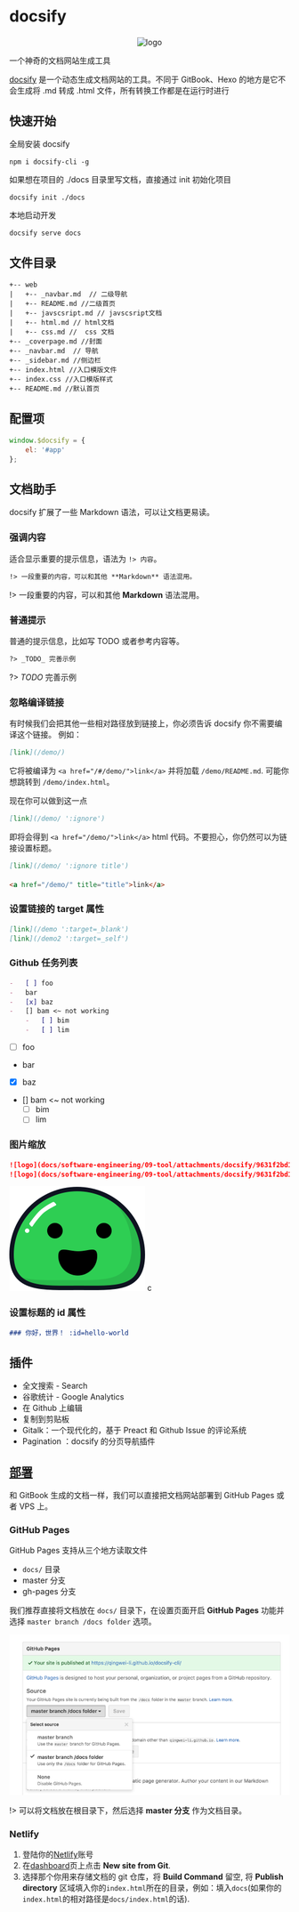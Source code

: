 # docsify

<div align="center">
  <img src="https://docsify.js.org/_media/icon.svg" width="100" alt="logo" align="center">
</div>

一个神奇的文档网站生成工具

[docsify](https://docsify.js.org/#/) 是一个动态生成文档网站的工具。不同于 GitBook、Hexo 的地方是它不会生成将 .md 转成 .html 文件，所有转换工作都是在运行时进行

## 快速开始

全局安装 docsify

```shell
npm i docsify-cli -g
```

如果想在项目的 ./docs 目录里写文档，直接通过 init 初始化项目

```shell
docsify init ./docs
```

本地启动开发

```shell
docsify serve docs
```

## 文件目录

```shell
+-- web
|   +-- _navbar.md  // 二级导航
|   +-- README.md //二级首页
|   +-- javscsript.md // javscsript文档
|   +-- html.md // html文档
|   +-- css.md //  css 文档
+-- _coverpage.md //封面
+-- _navbar.md  // 导航
+-- _sidebar.md //侧边栏
+-- index.html //入口模版文件
+-- index.css //入口模版样式
+-- README.md //默认首页
```

## 配置项

```javascript
window.$docsify = {
    el: '#app'
};
```

## 文档助手

docsify 扩展了一些 Markdown 语法，可以让文档更易读。

### 强调内容

适合显示重要的提示信息，语法为 `!> 内容`。

```markdown
!> 一段重要的内容，可以和其他 **Markdown** 语法混用。
```

!> 一段重要的内容，可以和其他 **Markdown** 语法混用。

### 普通提示

普通的提示信息，比如写 TODO 或者参考内容等。

```markdown
?> _TODO_ 完善示例
```

?> _TODO_ 完善示例

### 忽略编译链接

有时候我们会把其他一些相对路径放到链接上，你必须告诉 docsify 你不需要编译这个链接。 例如：

```md
[link](/demo/)
```

它将被编译为 `<a href="/#/demo/">link</a>` 并将加载 `/demo/README.md`. 可能你想跳转到 `/demo/index.html`。

现在你可以做到这一点

```md
[link](/demo/ ':ignore')
```

即将会得到 `<a href="/demo/">link</a>` html 代码。不要担心，你仍然可以为链接设置标题。

```md
[link](/demo/ ':ignore title')

<a href="/demo/" title="title">link</a>
```

### 设置链接的 target 属性

```md
[link](/demo ':target=_blank')
[link](/demo2 ':target=_self')
```

### Github 任务列表

```md
-   [ ] foo
-   bar
-   [x] baz
-   [] bam <~ not working
    -   [ ] bim
    -   [ ] lim
```

-   [ ] foo
-   bar
-   [x] baz
-   [] bam <~ not working
    -   [ ] bim
    -   [ ] lim

### 图片缩放

```md
![logo](docs/software-engineering/09-tool/attachments/docsify/9631f2bd18c54ddd6dbe631ea48d722c_MD5.svg ':size=50x100')
![logo](docs/software-engineering/09-tool/attachments/docsify/9631f2bd18c54ddd6dbe631ea48d722c_MD5.svg ':size=100')
```

![logo](attachments/docsify/9631f2bd18c54ddd6dbe631ea48d722c_MD5.svg ':size=50x100')
c

### 设置标题的 id 属性

```md
### 你好，世界！ :id=hello-world
```

## 插件

-   全文搜索 - Search
-   谷歌统计 - Google Analytics
-   在 Github 上编辑
-   复制到剪贴板
-   Gitalk：一个现代化的，基于 Preact 和 Github Issue 的评论系统
-   Pagination ：docsify 的分页导航插件

## [部署](https://docsify.js.org/#/zh-cn/deploy)

和 GitBook 生成的文档一样，我们可以直接把文档网站部署到 GitHub Pages 或者 VPS 上。

### GitHub Pages

GitHub Pages 支持从三个地方读取文件

-   `docs/` 目录
-   master 分支
-   gh-pages 分支

我们推荐直接将文档放在 `docs/` 目录下，在设置页面开启 **GitHub Pages** 功能并选择 `master branch /docs folder` 选项。

![github pages](img/docsify/gitpage.png)

!> 可以将文档放在根目录下，然后选择 **master 分支** 作为文档目录。

### Netlify

1.  登陆你的[Netlify](https://www.netlify.com/)账号
2.  在[dashboard](https://app.netlify.com/)页上点击 **New site from Git**.
3.  选择那个你用来存储文档的 git 仓库，将 **Build Command** 留空, 将 **Publish directory** 区域填入你的`index.html`所在的目录，例如：填入`docs`(如果你的`index.html`的相对路径是`docs/index.html`的话).
